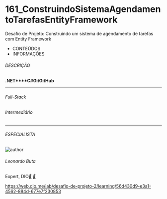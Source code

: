 # 161_ConstruindoSistemaAgendamentoTarefasEntityFramework
Desafio de Projeto: Construindo um sistema de agendamento de tarefas com Entity Framework



- CONTEÚDOS
- INFORMAÇÕES

###### DESCRIÇÃO



**.NET****C#****Git****GitHub**

------

###### Full-Stack

###### Intermediário

------

###### ESPECIALISTA

![author](https://hermes.digitalinnovation.one/users/author/photos/76aa223a-b9dc-448e-9dec-1619214c68f2.jpg)

###### Leonardo Buta

Expert, DIO[**](https://www.linkedin.com/in/leonardo-buta/) [**](https://github.com/leonardo-buta/)



https://web.dio.me/lab/desafio-de-projeto-2/learning/56d430d9-e3a1-4562-884d-677e7f230853
